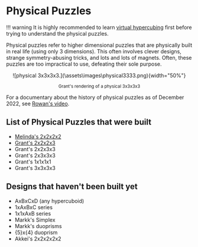 # Physical Puzzles

!!! warning
    It is highly recommended to learn [virtual hypercubing](\wiki\software) first before trying to understand the physical puzzles.

Physical puzzles refer to higher dimensional puzzles that are physically built in real life (using only 3 dimensions). This often involves clever designs, strange symmetry-abusing tricks, and lots and lots of magnets. Often, these puzzles are too impractical to use, defeating their sole purpose.

<center>![physical 3x3x3x3.](\assets\images\physical3333.png){width="50%"}

<small> Grant's rendering of a physical 3x3x3x3 </small> </center>

For a documentary about the history of physical puzzles as of December 2022, see [Rowan's video](https://www.youtube.com/watch?v=QTc-rG-nunA).

## List of Physical Puzzles that were built
- [Melinda's 2x2x2x2](phys-2x2x2x2.md)
- [Grant's 2x2x2x3](phys-2x2x2x3.md)
- Grant's 2x2x3x3
- Grant's 2x3x3x3
- Grant's 1x1x1x1
- Grant's 3x3x3x3

## Designs that haven't been built yet
- AxBxCxD (any hypercuboid)
- 1xAxBxC series
- 1x1xAxB series
- Markk's Simplex
- Markk's duoprisms
- {5}x{4} duoprism
- Akkei's 2x2x2x2x2








